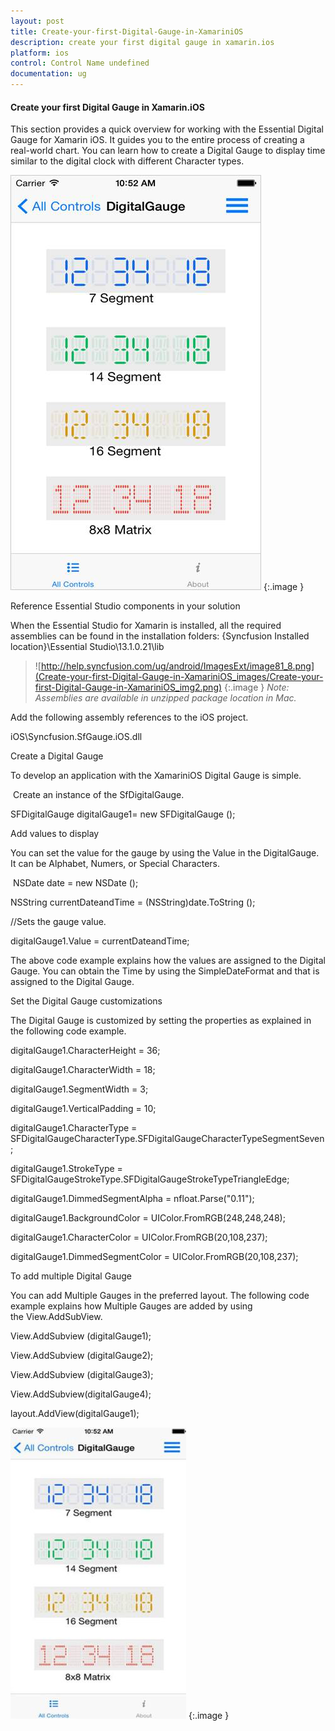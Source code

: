 ```yaml
---
layout: post
title: Create-your-first-Digital-Gauge-in-XamariniOS
description: create your first digital gauge in xamarin.ios
platform: ios
control: Control Name undefined
documentation: ug
---
```


#### Create your first Digital Gauge in Xamarin.iOS

This section provides a quick overview for working with the Essential Digital Gauge for Xamarin iOS. It guides you to the entire process of creating a real-world chart. You can learn how to create a Digital Gauge to display time similar to the digital clock with different Character types.

![](Create-your-first-Digital-Gauge-in-XamariniOS_images/Create-your-first-Digital-Gauge-in-XamariniOS_img1.png)
{:.image }


Reference Essential Studio components in your solution

When the Essential Studio for Xamarin is installed, all the required assemblies can be found in the installation folders: {Syncfusion Installed location}\Essential Studio\13.1.0.21\lib

> ![http://help.syncfusion.com/ug/android/ImagesExt/image81_8.png](Create-your-first-Digital-Gauge-in-XamariniOS_images/Create-your-first-Digital-Gauge-in-XamariniOS_img2.png)
{:.image }
_Note: Assemblies are available in unzipped package location in Mac._

Add the following assembly references to the iOS project.

iOS\Syncfusion.SfGauge.iOS.dll

Create a Digital Gauge

To develop an application with the XamariniOS Digital Gauge is simple. 

 Create an instance of the SfDigitalGauge.

SFDigitalGauge digitalGauge1= new SFDigitalGauge ();

Add values to display

You can set the value for the gauge by using the Value in the DigitalGauge. It can be Alphabet, Numers, or Special Characters.

 NSDate date = new NSDate ();

NSString currentDateandTime = (NSString)date.ToString ();

//Sets the gauge value.

digitalGauge1.Value = currentDateandTime;

The above code example explains how the values are assigned to the Digital Gauge. You can obtain the Time by using the SimpleDateFormat and that is assigned to the Digital Gauge. 

Set the Digital Gauge customizations

The Digital Gauge is customized by setting the properties as explained in the following code example.

digitalGauge1.CharacterHeight = 36;

digitalGauge1.CharacterWidth = 18;

digitalGauge1.SegmentWidth = 3;

digitalGauge1.VerticalPadding = 10;

digitalGauge1.CharacterType = SFDigitalGaugeCharacterType.SFDigitalGaugeCharacterTypeSegmentSeven;

digitalGauge1.StrokeType = SFDigitalGaugeStrokeType.SFDigitalGaugeStrokeTypeTriangleEdge;

digitalGauge1.DimmedSegmentAlpha = nfloat.Parse("0.11");

digitalGauge1.BackgroundColor = UIColor.FromRGB(248,248,248);

digitalGauge1.CharacterColor = UIColor.FromRGB(20,108,237);

digitalGauge1.DimmedSegmentColor = UIColor.FromRGB(20,108,237);

To add multiple Digital Gauge

You can add Multiple Gauges in the preferred layout. The following code example explains how Multiple Gauges are added by using the View.AddSubView.

View.AddSubview (digitalGauge1);

View.AddSubview (digitalGauge2);

View.AddSubview (digitalGauge3);

View.AddSubview(digitalGauge4);

layout.AddView(digitalGauge1);

![](Create-your-first-Digital-Gauge-in-XamariniOS_images/Create-your-first-Digital-Gauge-in-XamariniOS_img3.jpeg)
{:.image }


